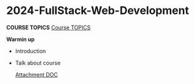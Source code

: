 # 2024-FullStack-Web-Development

**COURSE TOPICS**
[Course TOPICS](https://docs.google.com/spreadsheets/d/1lEdATp18fRM0FKvwVG5KdCKRLHEkDfmCOa13u110ClY/edit#gid=0)

**Warmin up**

- Introduction
- Talk about course

  [Attachment DOC](https://docs.google.com/document/d/1SSTrv4jbhpEW_OyUNsIwkgYTDSF92fG8bjwRXI-ub1M/edit?usp=sharing)
